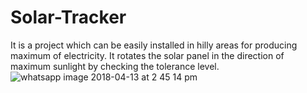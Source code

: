 # Solar-Tracker
It is a project which can be easily installed in hilly areas for producing maximum of electricity. It rotates the solar panel in the direction of maximum sunlight by checking the tolerance level.
![whatsapp image 2018-04-13 at 2 45 14 pm](https://user-images.githubusercontent.com/37550379/43414825-8f6b45ae-9451-11e8-8c45-a3f6aea88f47.jpeg)

